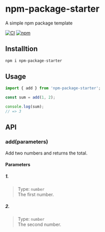 # npm-package-starter

A simple npm package template

[![CI](https://github.com/rocktimsaikia/npm-package-starter/actions/workflows/main.yml/badge.svg)](https://github.com/rocktimsaikia/npm-package-starter/actions/workflows/main.yml) [![npm](https://img.shields.io/npm/v/npm-package-starter?color=bright)](https://npmjs.com/package/npm-package-starter)

## Installtion

```sh
npm i npm-package-starter
```

## Usage

```javascript
import { add } from 'npm-package-starter';

const sum = add(1, 2);

console.log(sum);
// => 3
```

## API

### add(parameters)

Add two numbers and returns the total.

#### Parameters

##### 1.
> Type: `number` \
The first number.

##### 2.
> Type: `number` \
The second number.

